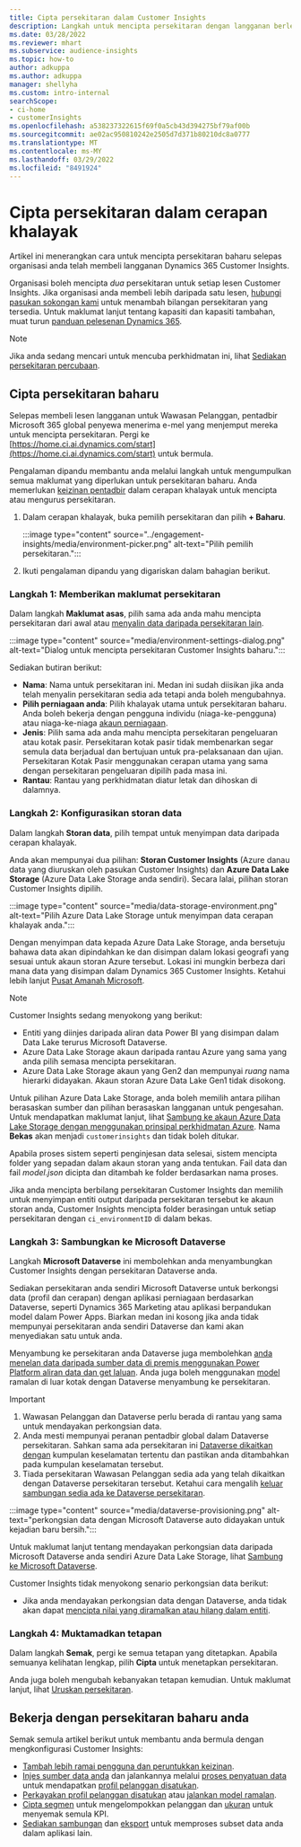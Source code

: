 ```yaml
---
title: Cipta persekitaran dalam Customer Insights
description: Langkah untuk mencipta persekitaran dengan langganan berlesen untuk Dynamics 365 Customer Insights.
ms.date: 03/28/2022
ms.reviewer: mhart
ms.subservice: audience-insights
ms.topic: how-to
author: adkuppa
ms.author: adkuppa
manager: shellyha
ms.custom: intro-internal
searchScope:
- ci-home
- customerInsights
ms.openlocfilehash: a538237322615f69f0a5cb43d394275bf79af00b
ms.sourcegitcommit: ae02ac950810242e2505d7d371b80210dc8a0777
ms.translationtype: MT
ms.contentlocale: ms-MY
ms.lasthandoff: 03/29/2022
ms.locfileid: "8491924"
---
```

# <a name="create-an-environment-in-audience-insights"></a>Cipta persekitaran dalam cerapan khalayak

Artikel ini menerangkan cara untuk mencipta persekitaran baharu selepas organisasi anda telah membeli langganan Dynamics 365 Customer Insights. 

Organisasi boleh mencipta *dua* persekitaran untuk setiap lesen Customer Insights. Jika organisasi anda membeli lebih daripada satu lesen, [hubungi pasukan sokongan kami](https://go.microsoft.com/fwlink/?linkid=2079641) untuk menambah bilangan persekitaran yang tersedia. Untuk maklumat lanjut tentang kapasiti dan kapasiti tambahan, muat turun [panduan pelesenan Dynamics 365](https://go.microsoft.com/fwlink/?LinkId=866544).

> [!NOTE]
> Jika anda sedang mencari untuk mencuba perkhidmatan ini, lihat [Sediakan persekitaran percubaan](../trial-signup.md).

## <a name="create-a-new-environment"></a>Cipta persekitaran baharu

Selepas membeli lesen langganan untuk Wawasan Pelanggan, pentadbir Microsoft 365 global penyewa menerima e-mel yang menjemput mereka untuk mencipta persekitaran. Pergi ke [https://home.ci.ai.dynamics.com/start](https://home.ci.ai.dynamics.com/start) untuk bermula. 

Pengalaman dipandu membantu anda melalui langkah untuk mengumpulkan semua maklumat yang diperlukan untuk persekitaran baharu. Anda memerlukan [keizinan pentadbir](permissions.md) dalam cerapan khalayak untuk mencipta atau mengurus persekitaran.

1. Dalam cerapan khalayak, buka pemilih persekitaran dan pilih **+ Baharu**.
  
   :::image type="content" source="../engagement-insights/media/environment-picker.png" alt-text="Pilih pemilih persekitaran.":::

1. Ikuti pengalaman dipandu yang digariskan dalam bahagian berikut.

### <a name="step-1-provide-environment-information"></a>Langkah 1: Memberikan maklumat persekitaran

Dalam langkah **Maklumat asas**, pilih sama ada anda mahu mencipta persekitaran dari awal atau [menyalin data daripada persekitaran lain](manage-environments.md#copy-the-environment-configuration).

   :::image type="content" source="media/environment-settings-dialog.png" alt-text="Dialog untuk mencipta persekitaran Customer Insights baharu.":::

Sediakan butiran berikut:
   - **Nama**: Nama untuk persekitaran ini. Medan ini sudah diisikan jika anda telah menyalin persekitaran sedia ada tetapi anda boleh mengubahnya.
   - **Pilih perniagaan anda**: Pilih khalayak utama untuk persekitaran baharu. Anda boleh bekerja dengan pengguna individu (niaga-ke-pengguna) atau niaga-ke-niaga [akaun perniagaan](work-with-business-accounts.md).
   - **Jenis**: Pilih sama ada anda mahu mencipta persekitaran pengeluaran atau kotak pasir. Persekitaran kotak pasir tidak membenarkan segar semula data berjadual dan bertujuan untuk pra-pelaksanaan dan ujian. Persekitaran Kotak Pasir menggunakan cerapan utama yang sama dengan persekitaran pengeluaran dipilih pada masa ini.
   - **Rantau**: Rantau yang perkhidmatan diatur letak dan dihoskan di dalamnya.

### <a name="step-2-configure-data-storage"></a>Langkah 2: Konfigurasikan storan data

Dalam langkah **Storan data**, pilih tempat untuk menyimpan data daripada cerapan khalayak.

Anda akan mempunyai dua pilihan: **Storan Customer Insights** (Azure danau data yang diuruskan oleh pasukan Customer Insights) dan **Azure Data Lake Storage** (Azure Data Lake Storage anda sendiri). Secara lalai, pilihan storan Customer Insights dipilih.

:::image type="content" source="media/data-storage-environment.png" alt-text="Pilih Azure Data Lake Storage untuk menyimpan data cerapan khalayak anda.":::

Dengan menyimpan data kepada Azure Data Lake Storage, anda bersetuju bahawa data akan dipindahkan ke dan disimpan dalam lokasi geografi yang sesuai untuk akaun storan Azure tersebut. Lokasi ini mungkin berbeza dari mana data yang disimpan dalam Dynamics 365 Customer Insights. Ketahui lebih lanjut [Pusat Amanah Microsoft](https://www.microsoft.com/trust-center).

> [!NOTE]
> Customer Insights sedang menyokong yang berikut:
> - Entiti yang diinjes daripada aliran data Power BI yang disimpan dalam Data Lake terurus Microsoft Dataverse.  
> - Azure Data Lake Storage akaun daripada rantau Azure yang sama yang anda pilih semasa mencipta persekitaran.
> - Azure Data Lake Storage akaun yang Gen2 dan mempunyai *ruang* nama hierarki didayakan. Akaun storan Azure Data Lake Gen1 tidak disokong.

Untuk pilihan Azure Data Lake Storage, anda boleh memilih antara pilihan berasaskan sumber dan pilihan berasaskan langganan untuk pengesahan. Untuk mendapatkan maklumat lanjut, lihat [Sambung ke akaun Azure Data Lake Storage dengan menggunakan prinsipal perkhidmatan Azure](connect-service-principal.md). Nama **Bekas** akan menjadi `customerinsights` dan tidak boleh ditukar.

Apabila proses sistem seperti penginjesan data selesai, sistem mencipta folder yang sepadan dalam akaun storan yang anda tentukan. Fail data dan fail *model.json* dicipta dan ditambah ke folder berdasarkan nama proses.

Jika anda mencipta berbilang persekitaran Customer Insights dan memilih untuk menyimpan entiti output daripada persekitaran tersebut ke akaun storan anda, Customer Insights mencipta folder berasingan untuk setiap persekitaran dengan `ci_environmentID` di dalam bekas.

### <a name="step-3-connect-to-microsoft-dataverse"></a>Langkah 3: Sambungkan ke Microsoft Dataverse
   
Langkah **Microsoft Dataverse** ini membolehkan anda menyambungkan Customer Insights dengan persekitaran Dataverse anda.

Sediakan persekitaran anda sendiri Microsoft Dataverse untuk berkongsi data (profil dan cerapan) dengan aplikasi perniagaan berdasarkan Dataverse, seperti Dynamics 365 Marketing atau aplikasi berpandukan model dalam Power Apps. Biarkan medan ini kosong jika anda tidak mempunyai persekitaran anda sendiri Dataverse dan kami akan menyediakan satu untuk anda.

Menyambung ke persekitaran anda Dataverse juga membolehkan [anda menelan data daripada sumber data di premis menggunakan Power Platform aliran data dan get laluan](data-sources.md#add-data-from-on-premises-data-sources). Anda juga boleh menggunakan [model](predictions-overview.md?tabs=b2c#out-of-box-models) ramalan di luar kotak dengan Dataverse menyambung ke persekitaran.

> [!IMPORTANT]
> 1. Wawasan Pelanggan dan Dataverse perlu berada di rantau yang sama untuk mendayakan perkongsian data.
> 1. Anda mesti mempunyai peranan pentadbir global dalam Dataverse persekitaran. Sahkan sama ada persekitaran ini [Dataverse dikaitkan dengan](/power-platform/admin/control-user-access#associate-a-security-group-with-a-dataverse-environment) kumpulan keselamatan tertentu dan pastikan anda ditambahkan pada kumpulan keselamatan tersebut.
> 1. Tiada persekitaran Wawasan Pelanggan sedia ada yang telah dikaitkan dengan Dataverse persekitaran tersebut. Ketahui cara mengalih [keluar sambungan sedia ada ke Dataverse persekitaran](manage-environments.md#remove-an-existing-connection-to-a-dataverse-environment).

:::image type="content" source="media/dataverse-provisioning.png" alt-text="perkongsian data dengan Microsoft Dataverse auto didayakan untuk kejadian baru bersih.":::

Untuk maklumat lanjut tentang mendayakan perkongsian data daripada Microsoft Dataverse anda sendiri Azure Data Lake Storage, lihat [Sambung ke Microsoft Dataverse](manage-environments.md#connect-to-microsoft-dataverse).

Customer Insights tidak menyokong senario perkongsian data berikut:
- Jika anda mendayakan perkongsian data dengan Dataverse, anda tidak akan dapat [mencipta nilai yang diramalkan atau hilang dalam entiti](predictions.md).

### <a name="step-4-finalize-the-settings"></a>Langkah 4: Muktamadkan tetapan

Dalam langkah **Semak**, pergi ke semua tetapan yang ditetapkan. Apabila semuanya kelihatan lengkap, pilih **Cipta** untuk menetapkan persekitaran. 

Anda juga boleh mengubah kebanyakan tetapan kemudian. Untuk maklumat lanjut, lihat [Uruskan persekitaran](manage-environments.md).

## <a name="work-with-your-new-environment"></a>Bekerja dengan persekitaran baharu anda

Semak semula artikel berikut untuk membantu anda bermula dengan mengkonfigurasi Customer Insights: 

- [Tambah lebih ramai pengguna dan peruntukkan keizinan](permissions.md).
- [Injes sumber data anda](data-sources.md) dan jalankannya melalui [proses penyatuan data](data-unification.md) untuk mendapatkan [profil pelanggan disatukan](customer-profiles.md).
- [Perkayakan profil pelanggan disatukan](enrichment-hub.md) atau [jalankan model ramalan](predictions-overview.md).
- [Cipta segmen](segments.md) untuk mengelompokkan pelanggan dan [ukuran](measures.md) untuk menyemak semula KPI.
- [Sediakan sambungan](connections.md) dan [eksport](export-destinations.md) untuk memproses subset data anda dalam aplikasi lain.
